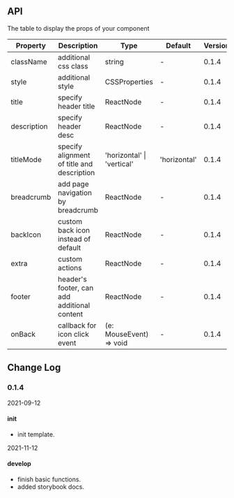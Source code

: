 ## API

The table to display the props of your component

|Property|Description|Type|Default|Version|
|---|---|---|---|---|
| className | additional css class | string | - | 0.1.4 |
| style | additional style | CSSProperties | - | 0.1.4 |
| title | specify header title | ReactNode | - | 0.1.4 |
| description | specify header desc | ReactNode | - | 0.1.4 |
| titleMode | specify alignment of title and description | 'horizontal' \| 'vertical' | 'horizontal' | 0.1.4 |
| breadcrumb | add page navigation by breadcrumb | ReactNode | - | 0.1.4 |
| backIcon | custom back icon instead of default | ReactNode | - | 0.1.4 |
| extra | custom actions | ReactNode | - | 0.1.4 |
| footer | header's footer, can add additional content | ReactNode | - | 0.1.4 |
| onBack | callback for icon click event  | (e: MouseEvent) => void | - | 0.1.4 |

## Change Log

### 0.1.4

2021-09-12

#### init

- init template.

2021-11-12

#### develop

- finish basic functions.
- added storybook docs.